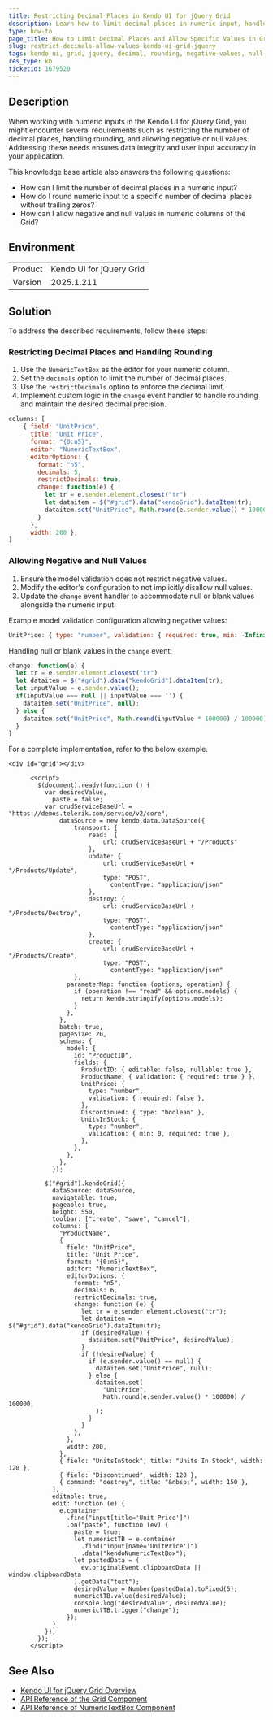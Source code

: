 ```yaml
---
title: Restricting Decimal Places in Kendo UI for jQuery Grid
description: Learn how to limit decimal places in numeric input, handle rounding, and allow negative and null values in the Kendo UI for jQuery Grid.
type: how-to
page_title: How to Limit Decimal Places and Allow Specific Values in Grid Numeric Columns
slug: restrict-decimals-allow-values-kendo-ui-grid-jquery
tags: kendo-ui, grid, jquery, decimal, rounding, negative-values, null-values
res_type: kb
ticketid: 1679520
---
```


## Description

When working with numeric inputs in the Kendo UI for jQuery Grid, you might encounter several requirements such as restricting the number of decimal places, handling rounding, and allowing negative or null values. Addressing these needs ensures data integrity and user input accuracy in your application.

This knowledge base article also answers the following questions:
- How can I limit the number of decimal places in a numeric input?
- How do I round numeric input to a specific number of decimal places without trailing zeros?
- How can I allow negative and null values in numeric columns of the Grid?

## Environment

<table>
<tbody>
<tr>
<td>Product</td>
<td>Kendo UI for jQuery Grid</td>
</tr>
<td>Version</td>
<td>2025.1.211</td>
</tr>
</tbody>
</table>

## Solution

To address the described requirements, follow these steps:

### Restricting Decimal Places and Handling Rounding

1. Use the `NumericTextBox` as the editor for your numeric column.
2. Set the `decimals` option to limit the number of decimal places.
3. Use the `restrictDecimals` option to enforce the decimal limit.
4. Implement custom logic in the `change` event handler to handle rounding and maintain the desired decimal precision.

```javascript
columns: [
    { field: "UnitPrice",
      title: "Unit Price",
      format: "{0:n5}",
      editor: "NumericTextBox",
      editorOptions: { 
        format: "n5",
        decimals: 5,
        restrictDecimals: true,
        change: function(e) {
          let tr = e.sender.element.closest("tr")
          let dataitem = $("#grid").data("kendoGrid").dataItem(tr);
          dataitem.set("UnitPrice", Math.round(e.sender.value() * 100000) / 100000);
        }
      },
      width: 200 },
]
```

### Allowing Negative and Null Values

1. Ensure the model validation does not restrict negative values.
2. Modify the editor's configuration to not implicitly disallow null values.
3. Update the `change` event handler to accommodate null or blank values alongside the numeric input.

Example model validation configuration allowing negative values:

```javascript
UnitPrice: { type: "number", validation: { required: true, min: -Infinity } },
```

Handling null or blank values in the `change` event:

```javascript
change: function(e) {
  let tr = e.sender.element.closest("tr")
  let dataitem = $("#grid").data("kendoGrid").dataItem(tr);
  let inputValue = e.sender.value();
  if(inputValue === null || inputValue === '') {
    dataitem.set("UnitPrice", null);
  } else {
    dataitem.set("UnitPrice", Math.round(inputValue * 100000) / 100000);
  }
}
```

For a complete implementation, refer to the below example.

```dojo
<div id="grid"></div>

      <script>
        $(document).ready(function () {
          var desiredValue,
            paste = false;
          var crudServiceBaseUrl = "https://demos.telerik.com/service/v2/core",
              dataSource = new kendo.data.DataSource({
                  transport: {
                      read:  {
                          url: crudServiceBaseUrl + "/Products"
                      },
                      update: {
                          url: crudServiceBaseUrl + "/Products/Update",
                          type: "POST",
                  		    contentType: "application/json"
                      },
                      destroy: {
                          url: crudServiceBaseUrl + "/Products/Destroy",
                          type: "POST",
                  		    contentType: "application/json"
                      },
                      create: {
                          url: crudServiceBaseUrl + "/Products/Create",
                          type: "POST",
                  		    contentType: "application/json"
                  },
                parameterMap: function (options, operation) {
                  if (operation !== "read" && options.models) {
                    return kendo.stringify(options.models);
                  }
                },
              },
              batch: true,
              pageSize: 20,
              schema: {
                model: {
                  id: "ProductID",
                  fields: {
                    ProductID: { editable: false, nullable: true },
                    ProductName: { validation: { required: true } },
                    UnitPrice: {
                      type: "number",
                      validation: { required: false },
                    },
                    Discontinued: { type: "boolean" },
                    UnitsInStock: {
                      type: "number",
                      validation: { min: 0, required: true },
                    },
                  },
                },
              },
            });

          $("#grid").kendoGrid({
            dataSource: dataSource,
            navigatable: true,
            pageable: true,
            height: 550,
            toolbar: ["create", "save", "cancel"],
            columns: [
              "ProductName",
              {
                field: "UnitPrice",
                title: "Unit Price",
                format: "{0:n5}",
                editor: "NumericTextBox",
                editorOptions: {
                  format: "n5",
                  decimals: 6,
                  restrictDecimals: true,
                  change: function (e) {
                    let tr = e.sender.element.closest("tr");
                    let dataitem = $("#grid").data("kendoGrid").dataItem(tr);
                    if (desiredValue) {
                      dataitem.set("UnitPrice", desiredValue);
                    }
                    if (!desiredValue) {
                      if (e.sender.value() == null) {
                        dataitem.set("UnitPrice", null);
                      } else {
                        dataitem.set(
                          "UnitPrice",
                          Math.round(e.sender.value() * 100000) / 100000,
                        );
                      }
                    }
                  },
                },
                width: 200,
              },
              { field: "UnitsInStock", title: "Units In Stock", width: 120 },
              { field: "Discontinued", width: 120 },
              { command: "destroy", title: "&nbsp;", width: 150 },
            ],
            editable: true,
            edit: function (e) {
              e.container
                .find("input[title='Unit Price']")
                .on("paste", function (ev) {
                  paste = true;
                  let numerictTB = e.container
                    .find("input[name='UnitPrice']")
                    .data("kendoNumericTextBox");
                  let pastedData = (
                    ev.originalEvent.clipboardData || window.clipboardData
                  ).getData("text");
                  desiredValue = Number(pastedData).toFixed(5);
                  numerictTB.value(desiredValue);
                  console.log("desiredValue", desiredValue);
                  numerictTB.trigger("change");
                });
            }
          });
        });
      </script>
```

## See Also

- [Kendo UI for jQuery Grid Overview](https://docs.telerik.com/kendo-ui/controls/grid/overview)
- [API Reference of the Grid Component](https://docs.telerik.com/kendo-ui/api/javascript/ui/grid)
- [API Reference of NumericTextBox Component](https://docs.telerik.com/kendo-ui/api/javascript/ui/numerictextbox)
